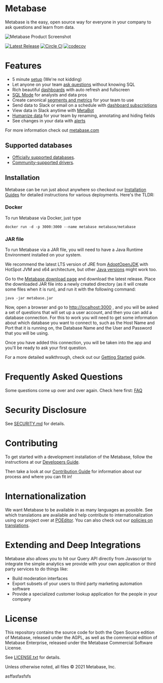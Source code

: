 # Metabase

Metabase is the easy, open source way for everyone in your company to ask questions and learn from data.

![Metabase Product Screenshot](docs/metabase-product-screenshot.png)

[![Latest Release](https://img.shields.io/github/release/metabase/metabase.svg?label=latest%20release)](https://github.com/metabase/metabase/releases)
[![Circle CI](https://circleci.com/gh/metabase/metabase.svg?style=svg&circle-token=3ccf0aa841028af027f2ac9e8df17ce603e90ef9)](https://circleci.com/gh/metabase/metabase)
[![codecov](https://codecov.io/gh/metabase/metabase/branch/master/graph/badge.svg)](https://codecov.io/gh/metabase/metabase)

# Features

- 5 minute [setup](https://metabase.com/docs/latest/setting-up-metabase.html) (We're not kidding)
- Let anyone on your team [ask questions](https://metabase.com/docs/latest/users-guide/04-asking-questions.html) without knowing SQL
- Rich beautiful [dashboards](https://metabase.com/docs/latest/users-guide/06-sharing-answers.html) with auto refresh and fullscreen
- [SQL Mode](https://www.metabase.com/docs/latest/users-guide/writing-sql.html) for analysts and data pros
- Create canonical [segments and metrics](https://metabase.com/docs/latest/administration-guide/07-segments-and-metrics.html) for your team to use
- Send data to Slack or email on a schedule with [dashboard subscriptions](https://www.metabase.com/docs/latest/users-guide/dashboard-subscriptions.html)
- View data in Slack anytime with [MetaBot](https://metabase.com/docs/latest/users-guide/11-metabot.html)
- [Humanize data](https://metabase.com/docs/latest/administration-guide/03-metadata-editing.html) for your team by renaming, annotating and hiding fields
- See changes in your data with [alerts](https://www.metabase.com/docs/latest/users-guide/15-alerts.html)

For more information check out [metabase.com](https://metabase.com/)

## Supported databases

- [Officially supported databases](https://www.metabase.com/docs/latest/administration-guide/01-managing-databases.html#officially-supported-databases).
- [Community-supported drivers](https://www.metabase.com/docs/latest/developers-guide-drivers.html#how-to-use-a-community-built-driver).

## Installation

Metabase can be run just about anywhere so checkout our [Installation Guides](https://www.metabase.com/docs/latest/operations-guide/installing-metabase.html) for detailed instructions for various deployments. Here's the TLDR:

### Docker

To run Metabase via Docker, just type

```
docker run -d -p 3000:3000 --name metabase metabase/metabase
```

### JAR file

To run Metabase via a JAR file, you will need to have a Java Runtime Environment installed on your system.

We recommend the latest LTS version of JRE from [AdoptOpenJDK](https://adoptopenjdk.net/releases.html) with HotSpot JVM and x64 architecture, but other [Java versions](https://www.metabase.com/docs/latest/operations-guide/java-versions.html) might work too.

Go to the [Metabase download page](https://metabase.com/start/jar.html) and download the latest release. Place the downloaded JAR file into a newly created directory (as it will create some files when it is run), and run it with the following command:

```
java -jar metabase.jar
```

Now, open a browser and go to [http://localhost:3000](http://localhost:3000) , and you will be asked a set of questions that will set up a user account, and then you can add a database connection. For this to work you will need to get some information about which database you want to connect to, such as the Host Name and Port that it is running on, the Database Name and the User and Password that you will be using.

Once you have added this connection, you will be taken into the app and you'll be ready to ask your first question.

For a more detailed walkthrough, check out our [Getting Started](https://www.metabase.com/docs/latest/getting-started.html) guide.

# Frequently Asked Questions

Some questions come up over and over again. Check here first:
[FAQ](https://www.metabase.com/docs/latest/faq/start.html)

# Security Disclosure

See [SECURITY.md](./SECURITY.md) for details.

# Contributing

To get started with a development installation of the Metabase, follow the instructions at our [Developers Guide](https://www.metabase.com/docs/latest/developers-guide.html).

Then take a look at our [Contribution Guide](https://www.metabase.com/docs/latest/contributing.html) for information about our process and where you can fit in!

# Internationalization

We want Metabase to be available in as many languages as possible. See which translations are available and help contribute to internationalization using our project over at [POEditor](https://poeditor.com/join/project/ynjQmwSsGh). You can also check out our [policies on translations](https://www.metabase.com/docs/latest/faq/general/what-languages-can-be-used-with-metabase.html).

# Extending and Deep Integrations

Metabase also allows you to hit our Query API directly from Javascript to integrate the simple analytics we provide with your own application or third party services to do things like:

- Build moderation interfaces
- Export subsets of your users to third party marketing automation software
- Provide a specialized customer lookup application for the people in your company


# License

This repository contains the source code for both the Open Source edition of Metabase, released under the AGPL, as well as the commercial edition of Metabase Enterprise, released under the Metabase Commercial Software License. 

See [LICENSE.txt](./LICENSE.txt) for details.

Unless otherwise noted, all files © 2021 Metabase, Inc.




asffasfasfsfs